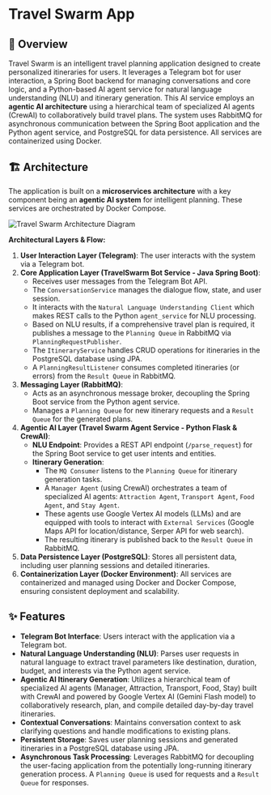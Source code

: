 # Travel Swarm App

## 🚀 Overview

Travel Swarm is an intelligent travel planning application designed to create personalized itineraries for users. It leverages a Telegram bot for user interaction, a Spring Boot backend for managing conversations and core logic, and a Python-based AI agent service for natural language understanding (NLU) and itinerary generation. This AI service employs an **agentic AI architecture** using a hierarchical team of specialized AI agents (CrewAI) to collaboratively build travel plans. The system uses RabbitMQ for asynchronous communication between the Spring Boot application and the Python agent service, and PostgreSQL for data persistence. All services are containerized using Docker.

## 🏗️ Architecture

The application is built on a **microservices architecture** with a key component being an **agentic AI system** for intelligent planning. These services are orchestrated by Docker Compose.

![Travel Swarm Architecture Diagram](https://github.com/user-attachments/assets/92c5ff86-f490-495a-99a6-fbee99e26d3d)


**Architectural Layers & Flow:**

1.  **User Interaction Layer (Telegram)**: The user interacts with the system via a Telegram bot.
2.  **Core Application Layer (TravelSwarm Bot Service - Java Spring Boot)**:
    * Receives user messages from the Telegram Bot API.
    * The `ConversationService` manages the dialogue flow, state, and user session.
    * It interacts with the `Natural Language Understanding Client` which makes REST calls to the Python `agent_service` for NLU processing.
    * Based on NLU results, if a comprehensive travel plan is required, it publishes a message to the `Planning Queue` in RabbitMQ via `PlanningRequestPublisher`.
    * The `ItineraryService` handles CRUD operations for itineraries in the PostgreSQL database using JPA.
    * A `PlanningResultListener` consumes completed itineraries (or errors) from the `Result Queue` in RabbitMQ.
3.  **Messaging Layer (RabbitMQ)**:
    * Acts as an asynchronous message broker, decoupling the Spring Boot service from the Python agent service.
    * Manages a `Planning Queue` for new itinerary requests and a `Result Queue` for the generated plans.
4.  **Agentic AI Layer (Travel Swarm Agent Service - Python Flask & CrewAI)**:
    * **NLU Endpoint**: Provides a REST API endpoint (`/parse_request`) for the Spring Boot service to get user intents and entities.
    * **Itinerary Generation**:
        * The `MQ Consumer` listens to the `Planning Queue` for itinerary generation tasks.
        * A `Manager Agent` (using CrewAI) orchestrates a team of specialized AI agents: `Attraction Agent`, `Transport Agent`, `Food Agent`, and `Stay Agent`.
        * These agents use Google Vertex AI models (LLMs) and are equipped with tools to interact with `External Services` (Google Maps API for location/distance, Serper API for web search).
        * The resulting itinerary is published back to the `Result Queue` in RabbitMQ.
5.  **Data Persistence Layer (PostgreSQL)**: Stores all persistent data, including user planning sessions and detailed itineraries.
6.  **Containerization Layer (Docker Environment)**: All services are containerized and managed using Docker and Docker Compose, ensuring consistent deployment and scalability.

## ✨ Features

* **Telegram Bot Interface**: Users interact with the application via a Telegram bot.
* **Natural Language Understanding (NLU)**: Parses user requests in natural language to extract travel parameters like destination, duration, budget, and interests via the Python agent service.
* **Agentic AI Itinerary Generation**: Utilizes a hierarchical team of specialized AI agents (Manager, Attraction, Transport, Food, Stay) built with CrewAI and powered by Google Vertex AI (Gemini Flash model) to collaboratively research, plan, and compile detailed day-by-day travel itineraries.
* **Contextual Conversations**: Maintains conversation context to ask clarifying questions and handle modifications to existing plans.
* **Persistent Storage**: Saves user planning sessions and generated itineraries in a PostgreSQL database using JPA.
* **Asynchronous Task Processing**: Leverages RabbitMQ for decoupling the user-facing application from the potentially long-running itinerary generation process. A `Planning Queue` is used for requests and a `Result Queue` for responses. 
